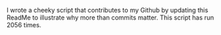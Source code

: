 I wrote a cheeky script that contributes to my Github by updating this ReadMe to illustrate why more than commits matter. This script has run 2056 times.